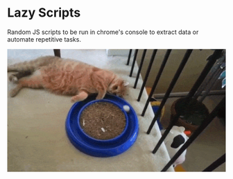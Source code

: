 # Lazy Scripts

Random JS scripts to be run in chrome's console to extract data or automate repetitive tasks.

![](https://raw.githubusercontent.com/mohmousad/lazy-scripts/master/cat.gif)
